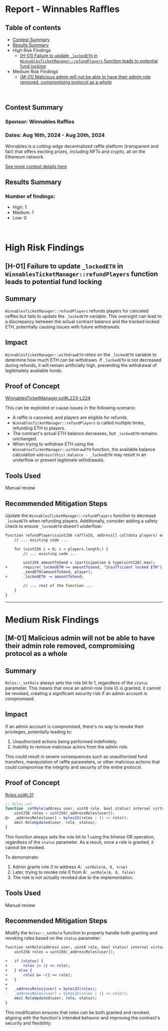 # Report - Winnables Raffles

## Table of contents

- [Contest Summary](#contest-summary)
- [Results Summary](#results-summary)
- High Risk Findings
  - [[H-01] Failure to update `_lockedETH` in `WinnablesTicketManager::refundPlayers` function leads to potential fund locking](#H-01)
- Medium Risk Findings
  - [[M-01] Malicious admin will not be able to have their admin role removed, compromising protocol as a whole](#M-01)

<br>

## <a id='contest-summary'></a>Contest Summary

### Sponsor: Winnables Raffles

### Dates: Aug 16th, 2024 - Aug 20th, 2024

Winnables is a cutting-edge decentralized raffle platform (transparent and fair) that offers exciting prizes, including NFTs and crypto, all on the Ethereum network.

[See more contest details here](https://audits.sherlock.xyz/contests/516)

## <a id='results-summary'></a>Results Summary

### Number of findings:

- High: 1
- Medium: 1
- Low: 0

<br>

# High Risk Findings

## <a id='H-01'></a> [H-01] Failure to update `_lockedETH` in `WinnablesTicketManager::refundPlayers` function leads to potential fund locking

## Summary

`WinnablesTicketManager::refundPlayers` refunds players for canceled raffles but fails to update the `_lockedETH` variable. This oversight can lead to a discrepancy between the actual contract balance and the tracked locked ETH, potentially causing issues with future withdrawals.

## Impact

`WinnablesTicketManager::withdrawETH` relies on the `_lockedETH` variable to determine how much ETH can be withdrawn. If `_lockedETH` is not decreased during refunds, it will remain artificially high, preventing the withdrawal of legitimately available funds.

## Proof of Concept

[WinnablesTicketManager.sol#L223-L224](https://github.com/sherlock-audit/2024-08-winnables-raffles/blob/main/public-contracts/contracts/WinnablesTicketManager.sol#L223-L224)

This can be exploited or cause issues in the following scenario:

- A raffle is canceled, and players are eligible for refunds.
- `WinnablesTicketManager::refundPlayers` is called multiple times, refunding ETH to players.
- The contract's actual ETH balance decreases, but `_lockedETH` remains unchanged.
- When trying to withdraw ETH using the `WinnablesTicketManager::withdrawETH` function, the available balance calculation `address(this).balance - _lockedETH` may result in an underflow or prevent legitimate withdrawals.

## Tools Used

Manual review

## Recommended Mitigation Steps

Update the `WinnablesTicketManager::refundPlayers` function to decrease `_lockedETH` when refunding players. Additionally, consider adding a safety check to ensure `_lockedETH` doesn't underflow:

```diff
function refundPlayers(uint256 raffleId, address[] calldata players) external {
    // ... existing code ...

    for (uint256 i = 0; i < players.length;) {
        // ... existing code ...

        uint256 amountToSend = (participation & type(uint128).max);
+       require(_lockedETH >= amountToSend, "Insufficient locked ETH");
        _sendETH(amountToSend, player);
+       _lockedETH -= amountToSend;

        // ... rest of the function ...
    }
}
```

---

# Medium Risk Findings

## <a id='M-01'></a>[M-01] Malicious admin will not be able to have their admin role removed, compromising protocol as a whole

## Summary

`Roles::_setRole` always sets the role bit to 1, regardless of the `status` parameter. This means that once an admin role (role 0) is granted, it cannot be revoked, creating a significant security risk if an admin account is compromised.

## Impact

If an admin account is compromised, there's no way to revoke their privileges, potentially leading to:

1. Unauthorized actions being performed indefinitely.
2. Inability to remove malicious actors from the admin role.

This could result in severe consequences such as unauthorized fund transfers, manipulation of raffle parameters, or other malicious actions that could compromise the integrity and security of the entire protocol.

## Proof of Concept

[Roles.sol#L31](https://github.com/sherlock-audit/2024-08-winnables-raffles/blob/main/public-contracts/contracts/Roles.sol#L31)

```javascript
// Roles.sol
function _setRole(address user, uint8 role, bool status) internal virtual {
    uint256 roles = uint256(_addressRoles[user]);
@>  _addressRoles[user] = bytes32(roles | (1 << role));
    emit RoleUpdated(user, role, status);
}
```

This function always sets the role bit to 1 using the bitwise OR operation, regardless of the `status` parameter. As a result, once a role is granted, it cannot be revoked.

To demonstrate:

1. Admin grants role 0 to address A: `_setRole(A, 0, true)`
2. Later, trying to revoke role 0 from A: `_setRole(A, 0, false)`
3. The role is not actually revoked due to the implementation.

## Tools Used

Manual review

## Recommended Mitigation Steps

Modify the `Roles::_setRole` function to properly handle both granting and revoking roles based on the `status` parameter:

```diff
function setRole(address user, uint8 role, bool status) internal virtual {
    uint256 roles = uint256(_addressRoles[user]);

+   if (status) {
+       roles |= (1 << role);
+   } else {
+       roles &= ~(1 << role);
+   }
+
+   _addressRoles[user] = bytes32(roles);
-   _addressRoles[user] = bytes32(roles | (1 << role));
    emit RoleUpdated(user, role, status);
}
```

This modification ensures that roles can be both granted and revoked, aligning with the function's intended behavior and improving the contract's security and flexibility.

<br>
